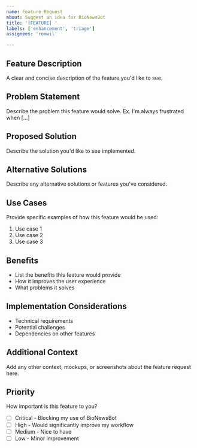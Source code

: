 ```yaml
---
name: Feature Request
about: Suggest an idea for BioNewsBot
title: '[FEATURE] '
labels: ['enhancement', 'triage']
assignees: 'romwil'

---
```


## Feature Description
A clear and concise description of the feature you'd like to see.

## Problem Statement
Describe the problem this feature would solve. Ex. I'm always frustrated when [...]

## Proposed Solution
Describe the solution you'd like to see implemented.

## Alternative Solutions
Describe any alternative solutions or features you've considered.

## Use Cases
Provide specific examples of how this feature would be used:
1. Use case 1
2. Use case 2
3. Use case 3

## Benefits
- List the benefits this feature would provide
- How it improves the user experience
- What problems it solves

## Implementation Considerations
- Technical requirements
- Potential challenges
- Dependencies on other features

## Additional Context
Add any other context, mockups, or screenshots about the feature request here.

## Priority
How important is this feature to you?
- [ ] Critical - Blocking my use of BioNewsBot
- [ ] High - Would significantly improve my workflow
- [ ] Medium - Nice to have
- [ ] Low - Minor improvement
